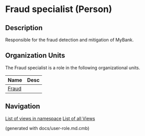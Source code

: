 # Fraud specialist (Person)

## Description
Responsible for the fraud detection and mitigation of MyBank.

## Organization Units
The Fraud specialist is a role in the following organizational units.

| Name | Desc |
|---|---|
| [Fraud](../../mybank/compliance/fraud.md) |  |


## Navigation
[List of views in namespace](./views-in-namespace.md)
[List of all Views](../../views.md)

(generated with docs/user-role.md.cmb)
